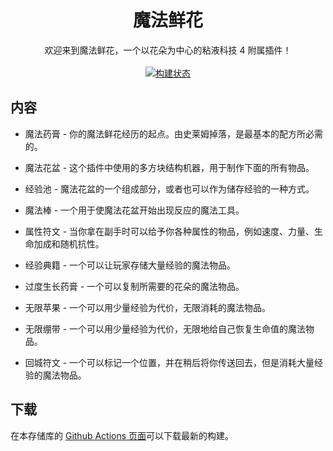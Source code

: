<h1 align="center">魔法鲜花</h1>

<p align="center">
    欢迎来到魔法鲜花，一个以花朵为中心的粘液科技 4 附属插件！
    <br /><br />
    <a href="https://github.com/UnnamedCraft/FlowerPower/actions">
        <img alt="构建状态" src="https://img.shields.io/github/workflow/status/UnnamedCraft/FlowerPower/Java%20CI?style=for-the-badge"></img>
    </a>
</p>

## 内容

- 魔法药膏 - 你的魔法鲜花经历的起点。由史莱姆掉落，是最基本的配方所必需的。

- 魔法花盆 - 这个插件中使用的多方块结构机器，用于制作下面的所有物品。

- 经验池 - 魔法花盆的一个组成部分，或者也可以作为储存经验的一种方式。

- 魔法棒 - 一个用于使魔法花盆开始出现反应的魔法工具。

- 属性符文 - 当你拿在副手时可以给予你各种属性的物品，例如速度、力量、生命加成和随机抗性。

- 经验典籍 - 一个可以让玩家存储大量经验的魔法物品。

- 过度生长药膏 - 一个可以复制所需要的花朵的魔法物品。

- 无限苹果 - 一个可以用少量经验为代价，无限消耗的魔法物品。

- 无限绷带 - 一个可以用少量经验为代价，无限地给自己恢复生命值的魔法物品。

- 回城符文 - 一个可以标记一个位置，并在稍后将你传送回去，但是消耗大量经验的魔法物品。

## 下载

在本存储库的 [Github Actions 页面](https://github.com/UnnamedCraft/FlowerPower/actions)可以下载最新的构建。
